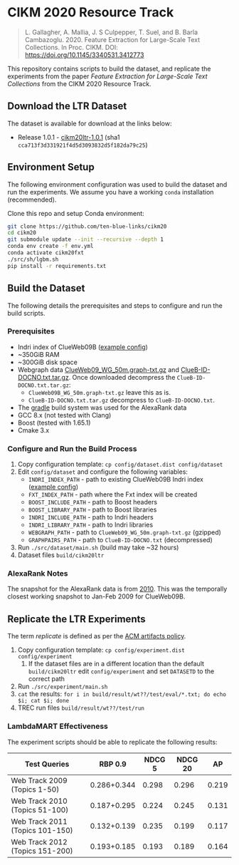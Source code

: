 # CIKM 2020 Resource Track

> L. Gallagher, A. Mallia, J. S Culpepper, T. Suel, and B. Barla Cambazoglu.
> 2020. Feature Extraction for Large-Scale Text Collections. In Proc. CIKM.
> DOI: https://doi.org/10.1145/3340531.3412773

This repository contains scripts to build the dataset, and replicate the
experiments from the paper _Feature Extraction for Large-Scale Text
Collections_ from the CIKM 2020 Resource Track.

## Download the LTR Dataset

The dataset is available for download at the links below:

* Release 1.0.1 - [cikm20ltr-1.0.1][v1.0.1] (sha1 `cca713f3d331921f4d5d3093832d5f182da79c25`)

[v1.0.1]: https://cloudstor.aarnet.edu.au/plus/s/FsYRqqu8LeQDwZi/download

## Environment Setup

The following environment configuration was used to build the dataset and run
the experiments. We assume you have a working `conda` installation
(recommended).

Clone this repo and setup Conda environment:

```sh
git clone https://github.com/ten-blue-links/cikm20
cd cikm20
git submodule update --init --recursive --depth 1
conda env create -f env.yml
conda activate cikm20fxt
./src/sh/lgbm.sh
pip install -r requirements.txt
```

## Build the Dataset

The following details the prerequisites and steps to configure and run the
build scripts.

### Prerequisites

* Indri index of ClueWeb09B ([example config][clueindri])
* ~350GiB RAM
* ~300GiB disk space
* Webgraph data [ClueWeb09_WG_50m.graph-txt.gz][graph] and [ClueB-ID-DOCNO.txt.tar.gz][iddocno]. Once downloaded decompress the `ClueB-ID-DOCNO.txt.tar.gz`:
    - `ClueWeb09B_WG_50m.graph-txt.gz` leave this as is.
    - `ClueB-ID-DOCNO.txt.tar.gz` decompress to `ClueB-ID-DOCNO.txt`.
* The [gradle][gradleversion] build system was used for the AlexaRank data
* GCC 8.x (not tested with Clang)
* Boost (tested with 1.65.1)
* Cmake 3.x

### Configure and Run the Build Process

1. Copy configuration template: `cp config/dataset.dist config/dataset`
2. Edit `config/dataset` and configure the following variables:
    - `INDRI_INDEX_PATH` - path to existing ClueWeb09B Indri index ([example config][clueindri])
    - `FXT_INDEX_PATH` - path where the Fxt index will be created
    - `BOOST_INCLUDE_PATH` - path to Boost headers
    - `BOOST_LIBRARY_PATH` - path to Boost libraries
    - `INDRI_INCLUDE_PATH` - path to Indri headers
    - `INDRI_LIBRARY_PATH` - path to Indri libraries
    - `WEBGRAPH_PATH` - path to `ClueWeb09_WG_50m.graph-txt.gz` (gzipped)
    - `GRAPHPAIRS_PATH` - path to `ClueB-ID-DOCNO.txt` (decompressed)
3. Run `./src/dataset/main.sh` (build may take ~32 hours)
4. Dataset files `build/cikm20ltr`

[clueindri]: config/clueweb09b.xml
[graph]: http://boston.lti.cs.cmu.edu/clueweb09/WebGraph/ClueWeb09_WG_50m.graph-txt.gz
[iddocno]: http://boston.lti.cs.cmu.edu/clueweb09/pagerank/ClueB-ID-DOCNO.txt.tar.gz

### AlexaRank Notes

The snapshot for the AlexaRank data is from [2010][alexarank].
This was the temporally closest working snapshot to Jan-Feb 2009 for
ClueWeb09B.

[alexarank]: https://web.archive.org/web/20100623204449/http://s3.amazonaws.com/alexa-static/top-1m.csv.zip
[guava]: https://github.com/google/guava
[gradleversion]: https://services.gradle.org/distributions/gradle-5.6.3-bin.zip

## Replicate the LTR Experiments

The term _replicate_ is defined as per the [ACM artifacts policy][acmdefs].

[acmdefs]: https://www.acm.org/publications/policies/artifact-review-and-badging-current

1. Copy configuration template: `cp config/experiment.dist config/experiment`
    1. If the dataset files are in a different location than the default
       `build/cikm20ltr` edit `config/experiment` and set `DATASETD` to the
        correct path
2. Run `./src/experiment/main.sh`
3. `cat` the results: `for i in build/result/wt??/test/eval/*.txt; do echo $i; cat $i; done`
4. TREC run files `build/result/wt??/test/run`

### LambdaMART Effectiveness

The experiment scripts should be able to replicate the following results:

| Test Queries                    | RBP 0.9       | NDCG 5 | NDCG 20 | AP    |
|---------------------------------|---------------|--------|---------|-------|
| Web Track 2009 (Topics 1-50)    | 0.286+0.344   | 0.298  | 0.296   | 0.219 |
| Web Track 2010 (Topics 51-100)  | 0.187+0.295   | 0.224  | 0.245   | 0.131 |
| Web Track 2011 (Topics 101-150) | 0.132+0.139   | 0.235  | 0.199   | 0.117 |
| Web Track 2012 (Topics 151-200) | 0.193+0.185   | 0.193  | 0.189   | 0.164 |
